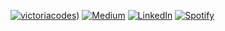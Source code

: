 [![victoriacodes](https://img.shields.io/badge/victoriamcodes-EE583F?style=for-the-badge)](https://www.victoriacodes.io/))
[![Medium](https://img.shields.io/badge/Medium-12100E?style=for-the-badge&logo=medium&logoColor=white)](https://medium.com/@vmcnorrill)
[![LinkedIn](https://img.shields.io/badge/linkedin-%230077B5.svg?style=for-the-badge&logo=linkedin&logoColor=white)](https://www.linkedin.com/in/victoria-mcnorrill/)
[![Spotify](https://img.shields.io/badge/Spotify-1ED760?style=for-the-badge&logo=spotify&logoColor=white)](https://open.spotify.com/playlist/7hiRnR4YEJSG3X2MyPvGL6?si=be9ee7f5841a41c2)

<!-- [![Pinterest](https://img.shields.io/badge/Pinterest-%23E60023.svg?style=for-the-badge&logo=Pinterest&logoColor=white)](https://www.pinterest.com/vmcnorrill/) -->

<!-- <a href="mailto:vmcnorrill@gmail.com">![Gmail](https://img.shields.io/badge/Gmail-D14836?style=for-the-badge&logo=gmail&logoColor=white)</a> -->
